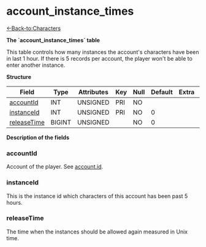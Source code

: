 # account\_instance\_times

[<-Back-to:Characters](database-characters.md)

**The \`account\_instance\_times\` table**

This table controls how many instances the account's characters have been in last 1 hour. If there is 5 records per account, the player won't be able to enter another instance.

**Structure**

| Field            | Type   | Attributes | Key | Null | Default | Extra | Comment |
| ---------------- | ------ | ---------- | --- | ---- | ------- | ----- | ------- |
| [accountId][1]   | INT    | UNSIGNED   | PRI | NO   |         |       |         |
| [instanceId][2]  | INT    | UNSIGNED   | PRI | NO   | 0       |       |         |
| [releaseTime][3] | BIGINT | UNSIGNED   |     | NO   | 0       |       |         |

[1]: #accountid
[2]: #instanceid
[3]: #releasetime

**Description of the fields**

### accountId

Account of the player. See [account.id](account#id).

### instanceId

This is the instance id which characters of this account has been past 5 hours.

### releaseTime

The time when the instances should be allowed again measured in Unix time.
